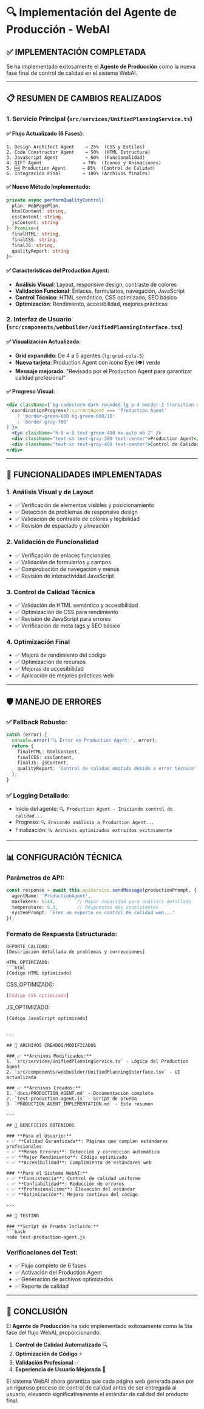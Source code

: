 # 🔍 Implementación del Agente de Producción - WebAI

## ✅ IMPLEMENTACIÓN COMPLETADA

Se ha implementado exitosamente el **Agente de Producción** como la nueva fase final de control de calidad en el sistema WebAI.

---

## 📋 RESUMEN DE CAMBIOS REALIZADOS

### 1. **Servicio Principal** (`src/services/UnifiedPlanningService.ts`)

#### ✅ Flujo Actualizado (6 Fases):
```
1. Design Architect Agent    → 25%  (CSS y Estilos)
2. Code Constructor Agent    → 50%  (HTML Estructura)  
3. JavaScript Agent          → 60%  (Funcionalidad)
4. GIFT Agent               → 70%  (Iconos y Animaciones)
5. 🆕 Production Agent      → 85%  (Control de Calidad)
6. Integración Final        → 100% (Archivos finales)
```

#### ✅ Nuevo Método Implementado:
```typescript
private async performQualityControl(
  plan: WebPagePlan, 
  htmlContent: string, 
  cssContent: string, 
  jsContent: string
): Promise<{ 
  finalHTML: string, 
  finalCSS: string, 
  finalJS: string, 
  qualityReport: string 
}>
```

#### ✅ Características del Production Agent:
- **Análisis Visual**: Layout, responsive design, contraste de colores
- **Validación Funcional**: Enlaces, formularios, navegación, JavaScript
- **Control Técnico**: HTML semántico, CSS optimizado, SEO básico
- **Optimización**: Rendimiento, accesibilidad, mejores prácticas

### 2. **Interfaz de Usuario** (`src/components/webbuilder/UnifiedPlanningInterface.tsx`)

#### ✅ Visualización Actualizada:
- **Grid expandido**: De 4 a 5 agentes (`lg:grid-cols-5`)
- **Nueva tarjeta**: Production Agent con icono Eye (👁️) verde
- **Mensaje mejorado**: "Revisado por el Production Agent para garantizar calidad profesional"

#### ✅ Progreso Visual:
```jsx
<div className={`bg-codestorm-dark rounded-lg p-4 border-2 transition-all ${
  coordinationProgress?.currentAgent === 'Production Agent'
    ? 'border-green-600 bg-green-600/10'
    : 'border-gray-700'
}`}>
  <Eye className="h-8 w-8 text-green-400 mx-auto mb-2" />
  <div className="text-sm text-gray-300 text-center">Production Agent</div>
  <div className="text-xs text-gray-400 text-center">Control de Calidad</div>
</div>
```

---

## 🚀 FUNCIONALIDADES IMPLEMENTADAS

### **1. Análisis Visual y de Layout**
- ✅ Verificación de elementos visibles y posicionamiento
- ✅ Detección de problemas de responsive design
- ✅ Validación de contraste de colores y legibilidad
- ✅ Revisión de espaciado y alineación

### **2. Validación de Funcionalidad**
- ✅ Verificación de enlaces funcionales
- ✅ Validación de formularios y campos
- ✅ Comprobación de navegación y menús
- ✅ Revisión de interactividad JavaScript

### **3. Control de Calidad Técnica**
- ✅ Validación de HTML semántico y accesibilidad
- ✅ Optimización de CSS para rendimiento
- ✅ Revisión de JavaScript para errores
- ✅ Verificación de meta tags y SEO básico

### **4. Optimización Final**
- ✅ Mejora de rendimiento del código
- ✅ Optimización de recursos
- ✅ Mejoras de accesibilidad
- ✅ Aplicación de mejores prácticas web

---

## 🛡️ MANEJO DE ERRORES

### ✅ Fallback Robusto:
```typescript
catch (error) {
  console.error('🔍 Error en Production Agent:', error);
  return {
    finalHTML: htmlContent,
    finalCSS: cssContent, 
    finalJS: jsContent,
    qualityReport: 'Control de calidad omitido debido a error técnico'
  };
}
```

### ✅ Logging Detallado:
- Inicio del agente: `🔍 Production Agent - Iniciando control de calidad...`
- Progreso: `🔍 Enviando análisis a Production Agent...`
- Finalización: `🔍 Archivos optimizados extraídos exitosamente`

---

## 📊 CONFIGURACIÓN TÉCNICA

### **Parámetros de API:**
```typescript
const response = await this.apiService.sendMessage(productionPrompt, {
  agentName: 'ProductionAgent',
  maxTokens: 6144,        // Mayor capacidad para análisis detallado
  temperature: 0.3,       // Respuestas más consistentes
  systemPrompt: 'Eres un experto en control de calidad web...'
});
```

### **Formato de Respuesta Estructurado:**
```
REPORTE_CALIDAD:
[Descripción detallada de problemas y correcciones]

HTML_OPTIMIZADO:
```html
[Código HTML optimizado]
```

CSS_OPTIMIZADO:
```css  
[Código CSS optimizado]
```

JS_OPTIMIZADO:
```javascript
[Código JavaScript optimizado]
```
```

---

## 📁 ARCHIVOS CREADOS/MODIFICADOS

### ✅ **Archivos Modificados:**
1. `src/services/UnifiedPlanningService.ts` - Lógica del Production Agent
2. `src/components/webbuilder/UnifiedPlanningInterface.tsx` - UI actualizada

### ✅ **Archivos Creados:**
1. `docs/PRODUCTION_AGENT.md` - Documentación completa
2. `test-production-agent.js` - Script de prueba
3. `PRODUCTION_AGENT_IMPLEMENTATION.md` - Este resumen

---

## 🎯 BENEFICIOS OBTENIDOS

### **Para el Usuario:**
- ✅ **Calidad Garantizada**: Páginas que cumplen estándares profesionales
- ✅ **Menos Errores**: Detección y corrección automática
- ✅ **Mejor Rendimiento**: Código optimizado
- ✅ **Accesibilidad**: Cumplimiento de estándares web

### **Para el Sistema WebAI:**
- ✅ **Consistencia**: Control de calidad uniforme
- ✅ **Confiabilidad**: Reducción de errores
- ✅ **Profesionalismo**: Elevación del estándar
- ✅ **Optimización**: Mejora continua del código

---

## 🧪 TESTING

### **Script de Prueba Incluido:**
```bash
node test-production-agent.js
```

### **Verificaciones del Test:**
- ✅ Flujo completo de 6 fases
- ✅ Activación del Production Agent
- ✅ Generación de archivos optimizados
- ✅ Reporte de calidad

---

## 🎉 CONCLUSIÓN

El **Agente de Producción** ha sido implementado exitosamente como la 5ta fase del flujo WebAI, proporcionando:

1. **Control de Calidad Automatizado** 🔍
2. **Optimización de Código** ⚡
3. **Validación Profesional** ✅
4. **Experiencia de Usuario Mejorada** 🚀

El sistema WebAI ahora garantiza que cada página web generada pase por un riguroso proceso de control de calidad antes de ser entregada al usuario, elevando significativamente el estándar de calidad del producto final.
